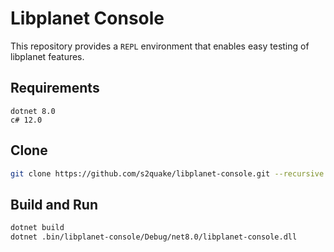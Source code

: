 # Libplanet Console

This repository provides a `REPL` environment that enables easy testing of libplanet features.

## Requirements

```plain
dotnet 8.0
c# 12.0
```

## Clone

```sh
git clone https://github.com/s2quake/libplanet-console.git --recursive
```

## Build and Run

```sh
dotnet build
dotnet .bin/libplanet-console/Debug/net8.0/libplanet-console.dll
```
